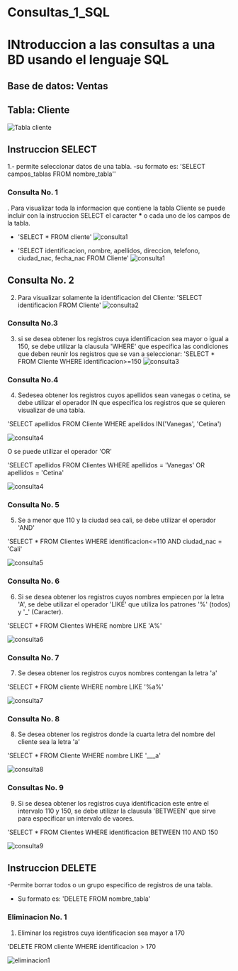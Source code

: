 # Consultas_1_SQL
# INtroduccion a las consultas a una BD usando el lenguaje SQL 

## Base de datos: Ventas 
## Tabla: Cliente 

![Tabla cliente](tabla.cliente.png "Tabla cliente")

## Instruccion SELECT
1.- permite seleccionar datos de una tabla.
-su formato es: 'SELECT campos_tablas FROM nombre_tabla''

### Consulta No. 1
. Para visualizar toda la informacion que contiene la tabla Cliente se puede incluir con la instruccion SELECT el caracter **\*** o cada uno de los campos de la tabla.

- 'SELECT * FROM cliente'
![consulta1](consulta_1_.png "consulta 1 - 1")

- 'SELECT identificacion, nombre, apellidos, direccion, telefono, ciudad_nac, fecha_nac FROM Cliente'
![consulta1](consulta1_2.png "Consulta 1 - 2")

## Consulta No. 2

2. Para visualizar solamente la identificacion del Cliente: 'SELECT identificacion FROM Cliente'
![consulta2](consulta2.png "Consulat 2")

### Consulta No.3

3. si se desea obtener los registros cuya identificacion sea mayor o igual a 150, se debe utilizar la clausula 'WHERE' que especifica las condiciones que deben reunir los registros que se van a seleccionar: 'SELECT * FROM Cliente WHERE identificacion>=150
![consulta3](consulta3.png "Consulta 3")

### Consulta No.4

4. Sedesea obtener los registros cuyos apellidos sean vanegas o cetina, se debe utilizar el operador IN que especifica los registros que se quieren visualizar de una tabla.

'SELECT apellidos FROM Cliente WHERE apellidos IN('Vanegas', 'Cetina')

![consulta4](consulta4.png "Consulta 4_1")

O se puede utilizar el operador 'OR'

'SELECT apellidos FROM Clientes WHERE apellidos = 'Vanegas' OR apellidos = 'Cetina'


![consulta4](consulta4_2.png "Consulta 4_2")

### Consulta No. 5

5. Se a menor que 110 y la ciudad sea cali, se debe utilizar el operador 'AND' 

'SELECT * FROM Clientes WHERE identificacion<=110 AND ciudad_nac = 'Cali'

![consulta5](consulta5.png "Consulta 5")

### Consulta No. 6 

6. Si se desea obtener los registros cuyos nombres empiecen por la letra 'A', se debe utilizar el operador 'LIKE' que utiliza los patrones '%' (todos) y '_' (Caracter).

'SELECT * FROM Clientes WHERE nombre LIKE 'A%'

![consulta6](consulta6.png "Consulta 6")

### Consulta No. 7

7. Se desea obtener los registros cuyos nombres contengan la letra 'a'

'SELECT * FROM cliente WHERE nombre LIKE '%a%'

![consulta7](consulta7.png "Consulta 7")

### Consulta No. 8

8. Se desea obtener los registros donde la cuarta letra del nombre del cliente sea la letra 'a' 

'SELECT * FROM Cliente WHERE nombre LIKE '___a'

![consulta8](consulta8.png "Consulta 8")

### Consultas No. 9 

9. Si se desea obtener los registros cuya identificacion este entre el intervalo 110 y 150, se debe utilizar la clausula 'BETWEEN' que sirve para especificar un intervalo de vaores.

'SELECT * FROM Clientes WHERE identificacion BETWEEN 110 AND 150

![consulta9](consulta9.png "Consulta 9")

## Instruccion DELETE
-Permite borrar todos o un grupo especifico de registros de una tabla.
- Su formato es: 'DELETE FROM nombre_tabla'

### Eliminacion No. 1

1. Eliminar los registros cuya identificacion sea mayor a 170

'DELETE FROM cliente WHERE identificacion > 170

![eliminacion1](eliminacion1.png "eliminacion1")